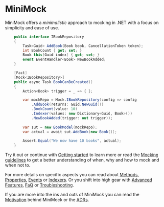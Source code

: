 # MiniMock

MiniMock offers a _minimalistic_ approach to mocking in .NET with a focus on simplicity and ease of use. 

```csharp
    public interface IBookRepository
    {
        Task<Guid> AddBook(Book book, CancellationToken token);
        int BookCount { get; set; }
        Book this[Guid index] { get; set; }
        event EventHandler<Book> NewBookAdded;
    }

    [Fact]
    [Mock<IBookRepository>]
    public async Task BookCanBeCreated()
    {
        Action<Book> trigger = _ => { };

        var mockRepo = Mock.IBookRepository(config => config
            .AddBook(returns: Guid.NewGuid())
            .BookCount(value: 10)
            .Indexer(values: new Dictionary<Guid, Book>())
            .NewBookAdded(trigger: out trigger));
        
        var sut = new BookModel(mockRepo);
        var actual = await sut.AddBook(new Book());
        
        Assert.Equal("We now have 10 books", actual);
    }
```

Try it out or continue with [Getting started](guide/getting-started.md) to learn more or read the [Mocking guidelines](guide/mocking-guidelines.md) to get a better understanding of when, why and how to mock and when not to.

For more details on specific aspects you can read about [Methods](guide/methods.md), [Properties](guide/properties.md), [Events](guide/events.md) or 
[Indexers](guide/indexers.md). 
Or you shift into high gear with [Advanced Features](advanced-features.md), [FaQ](faq.md) or [Troubleshooting](troubleshooting.md).

If you are more into the ins and outs of MiniMock you can read the [Motivation](motivation.md) behind MiniMock or the [ADRs](../ADR/README.md).
